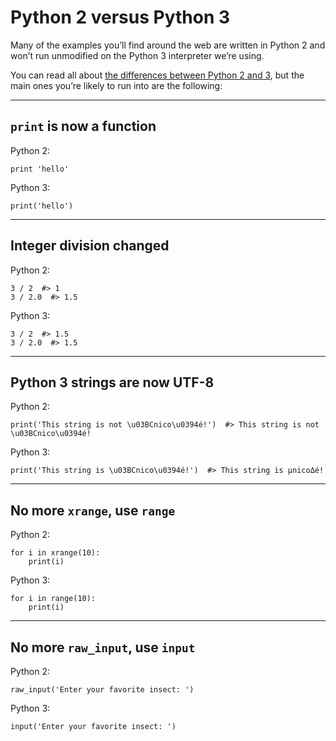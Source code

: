 # Python 2 versus Python 3

Many of the examples you’ll find around the web are written in Python 2 and won’t run unmodified on the Python 3 interpreter we’re using.

You can read all about [the differences between Python 2 and 3](http://sebastianraschka.com/Articles/2014_python_2_3_key_diff.html), but the main ones you’re likely to run into are the following:

------

## `print` is now a function

Python 2:

    print 'hello'

Python 3:

    print('hello')

------

## Integer division changed

Python 2:

    3 / 2  #> 1
    3 / 2.0  #> 1.5

Python 3:

    3 / 2  #> 1.5
    3 / 2.0  #> 1.5

------

## Python 3 strings are now UTF-8

Python 2:

    print('This string is not \u03BCnico\u0394é!')  #> This string is not \u03BCnico\u0394é!

Python 3:

    print('This string is \u03BCnico\u0394é!')  #> This string is μnicoΔé!

------

## No more `xrange`, use `range`

Python 2:

    for i in xrange(10):
        print(i)

Python 3:

    for i in range(10):
        print(i)

------

## No more `raw_input`, use `input`

Python 2:

    raw_input('Enter your favorite insect: ')

Python 3:

    input('Enter your favorite insect: ')
